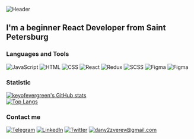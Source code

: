 ![Header](https://github.com/keyofevergreen/keyofevergreen/blob/main/assets/69e6f674d4ab40834c31493d21d9560c.gif)

## I'm a beginner React Developer from Saint Petersburg

### Languages and Tools
![JavaScript](https://img.shields.io/badge/-JavaScript-2C2C2C?style=for-the-badge&logo=JavaScript&logoColor=FFFFFF)
![HTML](https://img.shields.io/badge/-HTML-2C2C2C?style=for-the-badge&logo=HTML5&logoColor=FFFFFF)
![CSS](https://img.shields.io/badge/-CSS-2C2C2C?style=for-the-badge&logo=CSS3&logoColor=FFFFFF)
![React](https://img.shields.io/badge/-React-2C2C2C?style=for-the-badge&logo=React&logoColor=FFFFFF)
![Redux](https://img.shields.io/badge/-Redux-2C2C2C?style=for-the-badge&logo=Redux&logoColor=FFFFFF)
![SCSS](https://img.shields.io/badge/-SCSS-2C2C2C?style=for-the-badge&logo=SASS&logoColor=FFFFFF)
![Figma](https://img.shields.io/badge/-Figma-2C2C2C?style=for-the-badge&logo=Figma&logoColor=FFFFFF)
![Figma](https://img.shields.io/badge/-MUI-2C2C2C?style=for-the-badge&logo=MaterialUI&logoColor=FFFFFF)

### Statistic
[![keyofevergreen's GitHub stats](https://github-readme-stats.vercel.app/api?username=keyofevergreen&theme=dark&hide=prs,issues)](https://github.com/anuraghazra/github-readme-stats)\
[![Top Langs](https://github-readme-stats.vercel.app/api/top-langs/?username=keyofevergreen&exclude_repo=layout-designer-project-lvl1,layout-designer-project-lvl2&layout=compact&theme=dark)](https://github.com/anuraghazra/github-readme-stats)
### Contact me
[![Telegram](https://img.shields.io/badge/-Telegram-2C2C2C?style=for-the-badge&logo=Telegram&logoColor=FFFFFF)](https://t.me/keyofevergreen)
[![LinkedIn](https://img.shields.io/badge/-LinkedIn-2C2C2C?style=for-the-badge&logo=LinkedIn&logoColor=FFFFFF)](https://www.linkedin.cn/in/dan-zverev-33841b215)
[![Twitter](https://img.shields.io/badge/-Twitter-2C2C2C?style=for-the-badge&logo=Twitter&logoColor=FFFFFF)](https://twitter.com/keyofevergreen)
[![dany2zverev@gmail.com](https://img.shields.io/badge/-dany2zverev&#64;gmail&#46;com-2C2C2C?style=for-the-badge&logo=Gmail&logoColor=FFFFFF)](mailto:dany2zverev@gmail.com)
